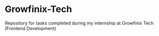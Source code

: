 # Growfinix-Tech
Repository for tasks completed during my internship at Growfinix Tech (Frontend Development)
